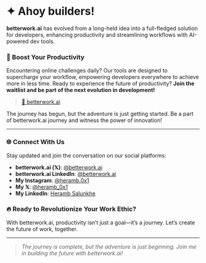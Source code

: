 # ✦ Ahoy builders!

**betterwork.ai** has evolved from a long-held idea into a full-fledged solution for developers, enhancing productivity and streamlining workflows with AI-powered dev tools.

### 🚀 Boost Your Productivity
Encountering online challenges daily? Our tools are designed to supercharge your workflow, empowering developers everywhere to achieve more in less time. Ready to experience the future of productivity? **Join the waitlist and be part of the next evolution in development!**

>[🔗 betterwork.ai](https://dub.sh/betterwork-ai)

The journey has begun, but the adventure is just getting started. Be a part of betterwork.ai journey and witness the power of innovation!

---

### 🌐 Connect With Us
Stay updated and join the conversation on our social platforms:

- **betterwork.ai (𝕏)**: [@betterwork.ai](https://x.com/betterwork_hq)
- **betterwork.ai LinkedIn**: [@betterwork.ai](https://linkedin.com/company/betterwork-ai)
- **My Instagram**: [@heramb.0x1](https://instagram.com/heramb.0x1)
- **My 𝕏**: [@heramb_0x1](https://x.com/heramb0x1)
- **My LinkedIn**: [Heramb Salunkhe](https://linkedin.com/in/heramb-salunkhe)

### 🔥 Ready to Revolutionize Your Work Ethic?
With betterwork.ai, productivity isn’t just a goal—it’s a journey. Let’s create the future of work, together.

---

> *The journey is complete, but the adventure is just beginning. Join me in building the future with betterwork.ai!*
